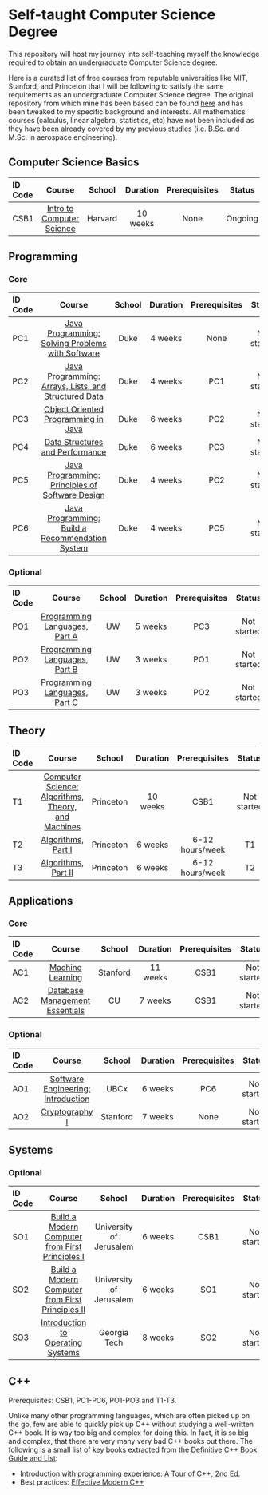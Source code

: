 # Self-taught Computer Science Degree

This repository will host my journey into self-teaching myself the knowledge required to obtain an undergraduate Computer Science degree.

Here is a curated list of free courses from reputable universities like MIT, Stanford, and Princeton that I will be following to satisfy the same requirements as an undergraduate Computer Science degree. The original repository from which mine has been based can be found [here](https://github.com/ForrestKnight/open-source-cs) and has been tweaked to my specific background and interests. All mathematics courses (calculus, linear algebra, statistics, etc) have not been included as they have been already covered by my previous studies (i.e. B.Sc. and M.Sc. in aerospace engineering).

## Computer Science Basics

ID Code | Course | School | Duration | Prerequisites | Status
:-- | :--: | :--: | :--: | :--: | :--:
CSB1 | [Intro to Computer Science](https://www.edx.org/course/cs50s-introduction-computer-science-harvardx-cs50x) | Harvard | 10 weeks | None | Ongoing

## Programming

### Core

ID Code | Course | School | Duration | Prerequisites | Status
:-- | :--: | :--: | :--: | :--: | :--:
PC1 | [Java Programming: Solving Problems with Software](https://click.linksynergy.com/deeplink?id=PtFMiHYfEVk&mid=40328&murl=https%3A%2F%2Fwww.coursera.org%2Flearn%2Fjava-programming)| Duke | 4 weeks | None | Not started
PC2 | [Java Programming: Arrays, Lists, and Structured Data](https://click.linksynergy.com/deeplink?id=PtFMiHYfEVk&mid=40328&murl=https%3A%2F%2Fwww.coursera.org%2Flearn%2Fjava-programming-arrays-lists-data)| Duke | 4 weeks | PC1 | Not started
PC3 | [Object Oriented Programming in Java](https://click.linksynergy.com/deeplink?id=PtFMiHYfEVk&mid=40328&murl=https%3A%2F%2Fwww.coursera.org%2Flearn%2Fobject-oriented-java)| Duke | 6 weeks | PC2 | Not started
PC4 | [Data Structures and Performance](https://click.linksynergy.com/deeplink?id=PtFMiHYfEVk&mid=40328&murl=https%3A%2F%2Fwww.coursera.org%2Flearn%2Fdata-structures-optimizing-performance)| Duke | 6 weeks | PC3 | Not started
PC5 | [Java Programming: Principles of Software Design](https://click.linksynergy.com/deeplink?id=PtFMiHYfEVk&mid=40328&murl=https%3A%2F%2Fwww.coursera.org%2Flearn%2Fjava-programming-design-principles) | Duke | 4 weeks  | PC2 | Not started
PC6 | [Java Programming: Build a Recommendation System](https://click.linksynergy.com/deeplink?id=PtFMiHYfEVk&mid=40328&murl=https%3A%2F%2Fwww.coursera.org%2Flearn%2Fjava-programming-recommender) | Duke | 4 weeks  | PC5 | Not started

### Optional

ID Code | Course | School | Duration | Prerequisites | Status
:-- | :--: | :--: | :--: | :--: | :--:
PO1 | [Programming Languages, Part A](https://click.linksynergy.com/deeplink?id=PtFMiHYfEVk&mid=40328&murl=https%3A%2F%2Fwww.coursera.org%2Flearn%2Fprogramming-languages) | UW | 5 weeks | PC3 | Not started
PO2 | [Programming Languages, Part B](https://click.linksynergy.com/deeplink?id=PtFMiHYfEVk&mid=40328&murl=https%3A%2F%2Fwww.coursera.org%2Flearn%2Fprogramming-languages-part-b) | UW | 3 weeks | PO1 | Not started
PO3 | [Programming Languages, Part C](https://click.linksynergy.com/deeplink?id=PtFMiHYfEVk&mid=40328&murl=https%3A%2F%2Fwww.coursera.org%2Flearn%2Fprogramming-languages-part-c) | UW | 3 weeks | PO2 | Not started

## Theory

ID Code | Course | School | Duration | Prerequisites | Status
:-- | :--: | :--: | :--: | :--: | :--:
T1 | [Computer Science: Algorithms, Theory, and Machines](https://click.linksynergy.com/deeplink?id=PtFMiHYfEVk&mid=40328&murl=https%3A%2F%2Fwww.coursera.org%2Flearn%2Fcs-algorithms-theory-machines) | Princeton | 10 weeks | CSB1 | Not started
T2 | [Algorithms, Part I](https://click.linksynergy.com/deeplink?id=PtFMiHYfEVk&mid=40328&murl=https%3A%2F%2Fwww.coursera.org%2Flearn%2Falgorithms-part1) | Princeton | 6 weeks | 6-12 hours/week | T1 | Not started
T3 | [Algorithms, Part II](https://click.linksynergy.com/deeplink?id=PtFMiHYfEVk&mid=40328&murl=https%3A%2F%2Fwww.coursera.org%2Flearn%2Falgorithms-part2) | Princeton | 6 weeks | 6-12 hours/week | T2 | Not started

## Applications

### Core

ID Code | Course | School | Duration | Prerequisites | Status
:-- | :--: | :--: | :--: | :--: | :--:
AC1 | [Machine Learning](https://click.linksynergy.com/deeplink?id=PtFMiHYfEVk&mid=40328&murl=https%3A%2F%2Fwww.coursera.org%2Flearn%2Fmachine-learning) | Stanford | 11 weeks | CSB1 | Not started
AC2 | [Database Management Essentials](https://www.coursera.org/learn/database-management) | CU | 7 weeks | CSB1 | Not started

### Optional

ID Code | Course | School | Duration | Prerequisites | Status
:-- | :--: | :--: | :--: | :--: | :--:
AO1 | [Software Engineering: Introduction](https://www.edx.org/course/software-engineering-introduction-ubcx-softeng1x) | UBCx | 6 weeks | PC6 | Not started
AO2 | [Cryptography I ](https://click.linksynergy.com/deeplink?id=PtFMiHYfEVk&mid=40328&murl=https%3A%2F%2Fwww.coursera.org%2Flearn%2Fcrypto)| Stanford | 7 weeks | None | Not started

## Systems

### Optional

ID Code | Course | School | Duration | Prerequisites | Status
:-- | :--: | :--: | :--: | :--: | :--:
SO1 | [Build a Modern Computer from First Principles I](https://click.linksynergy.com/deeplink?id=PtFMiHYfEVk&mid=40328&murl=https%3A%2F%2Fwww.coursera.org%2Flearn%2Fbuild-a-computer) | University of Jerusalem | 6 weeks | CSB1 | Not started
SO2 | [Build a Modern Computer from First Principles II](https://click.linksynergy.com/deeplink?id=PtFMiHYfEVk&mid=40328&murl=https%3A%2F%2Fwww.coursera.org%2Flearn%2Fnand2tetris2) | University of Jerusalem | 6 weeks | SO1 | Not started
SO3 | [Introduction to Operating Systems](https://imp.i115008.net/introduction-to-operating-systems)| Georgia Tech | 8 weeks | SO2 | Not started

## C++

Prerequisites: CSB1, PC1-PC6, PO1-PO3 and T1-T3.

Unlike many other programming languages, which are often picked up on the go, few are able to quickly pick up C++ without studying a well-written C++ book. It is way too big and complex for doing this. In fact, it is so big and complex, that there are very many very bad C++ books out there. The following is a small list of key books extracted from [the Definitive C++ Book Guide and List](https://stackoverflow.com/questions/388242/the-definitive-c-book-guide-and-list):

- Introduction with programming experience: [A Tour of C++, 2nd Ed.](https://www.amazon.com/dp/0134997832)
- Best practices: [Effective Modern C++](https://www.amazon.com/dp/1491903996)
